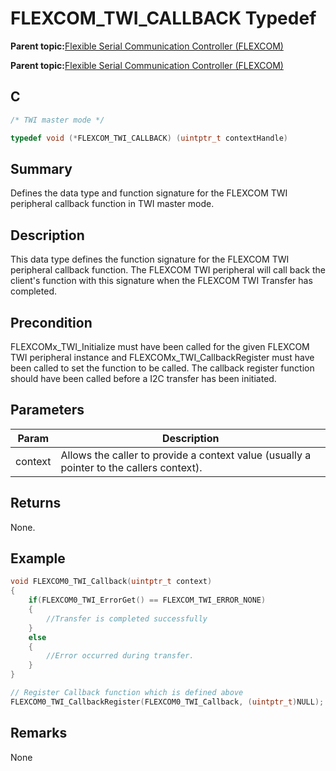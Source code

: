 # FLEXCOM\_TWI\_CALLBACK Typedef

**Parent topic:**[Flexible Serial Communication Controller \(FLEXCOM\)](GUID-137968B9-4089-44C6-9B5A-2F30929F6852.md)

**Parent topic:**[Flexible Serial Communication Controller \(FLEXCOM\)](GUID-1F0CC449-4122-4C77-A199-A7874C524FDD.md)

## C

```c
/* TWI master mode */

typedef void (*FLEXCOM_TWI_CALLBACK) (uintptr_t contextHandle)

```

## Summary

Defines the data type and function signature for the FLEXCOM TWI peripheral callback function in TWI master mode.

## Description

This data type defines the function signature for the FLEXCOM TWI peripheral callback function. The FLEXCOM TWI peripheral will call back the client's function with this signature when the FLEXCOM TWI Transfer has completed.

## Precondition

FLEXCOMx\_TWI\_Initialize must have been called for the given FLEXCOM TWI peripheral instance and FLEXCOMx\_TWI\_CallbackRegister must have been called to set the function to be called. The callback register function should have been called before a I2C transfer has been initiated.

## Parameters

|Param|Description|
|-----|-----------|
|context|Allows the caller to provide a context value \(usually a pointer to the callers context\).|

## Returns

None.

## Example

```c
void FLEXCOM0_TWI_Callback(uintptr_t context)
{
    if(FLEXCOM0_TWI_ErrorGet() == FLEXCOM_TWI_ERROR_NONE)
    {
        //Transfer is completed successfully
    }
    else
    {
        //Error occurred during transfer.
    }
}

// Register Callback function which is defined above
FLEXCOM0_TWI_CallbackRegister(FLEXCOM0_TWI_Callback, (uintptr_t)NULL);

```

## Remarks

None

